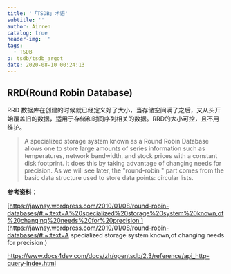```yaml
---
title: '「TSDB」术语'
subtitle: ''
author: Airren
catalog: true
header-img: ''
tags:
  - TSDB
p: tsdb/tsdb_argot
date: 2020-08-10 00:24:13
---
```


## RRD(Round Robin Database)

RRD 数据库在创建的时候就已经定义好了大小，当存储空间满了之后，又从头开始覆盖旧的数据，适用于存储和时间序列相关的数据。RRD的大小可控，且不用维护。

> A specialized storage system known as a Round Robin Database allows one to store large amounts of series information such as temperatures, network bandwidth, and stock prices with a constant disk footprint. It does this by taking advantage of changing needs for precision.  As we will see later, the "round-robin " part comes from the basic data structure used to store data points: circular lists.



**参考资料：**

[https://jawnsy.wordpress.com/2010/01/08/round-robin-databases/#:~:text=A%20specialized%20storage%20system%20known,of%20changing%20needs%20for%20precision.](https://jawnsy.wordpress.com/2010/01/08/round-robin-databases/#:~:text=A specialized storage system known,of changing needs for precision.)





https://www.docs4dev.com/docs/zh/opentsdb/2.3/reference/api_http-query-index.html                                                                                                                                                                                                                                                                                                                                                                                                                                                                                                                                                                                                                                                                            